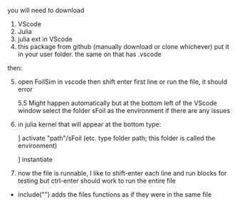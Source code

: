 
you will need to download

1. VScode
2. Julia
3. julia ext in VScode
4. this package from github (manually download or clone whichever) put it in your user folder. the same on that has .vscode

then:

5. open FoilSim in vscode then shift enter first line or run the file, it should error
   
   5.5 Might happen automatically but at the bottom left of the VScode window select the folder sFoil as the environment if there are any issues
   
7. in julia kernel that will appear at the bottom type:
   
   ] activate "path"/sFoil  (etc. type folder path; this folder is called the environment)
   
   ] instantiate
   
8. now the file is runnable, I like to shift-enter each line and run blocks for testing but ctrl-enter should work to run the entire file



* include("") adds the files functions as if they were in the same file
